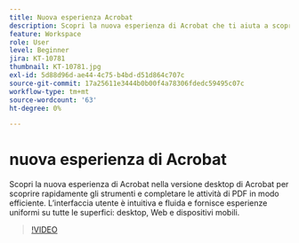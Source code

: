 ```yaml
---
title: Nuova esperienza Acrobat
description: Scopri la nuova esperienza di Acrobat che ti aiuta a scoprire rapidamente gli strumenti e a completare le tue attività di PDF in modo efficiente
feature: Workspace
role: User
level: Beginner
jira: KT-10781
thumbnail: KT-10781.jpg
exl-id: 5d88d96d-ae44-4c75-b4bd-d51d864c707c
source-git-commit: 17a25611e3444b0b00f4a78306fdedc59495c07c
workflow-type: tm+mt
source-wordcount: '63'
ht-degree: 0%

---
```


# nuova esperienza di Acrobat

Scopri la nuova esperienza di Acrobat nella versione desktop di Acrobat per scoprire rapidamente gli strumenti e completare le attività di PDF in modo efficiente. L’interfaccia utente è intuitiva e fluida e fornisce esperienze uniformi su tutte le superfici: desktop, Web e dispositivi mobili.

>[!VIDEO](https://video.tv.adobe.com/v/345949?quality=12&learn=on&hidetitle=true)
